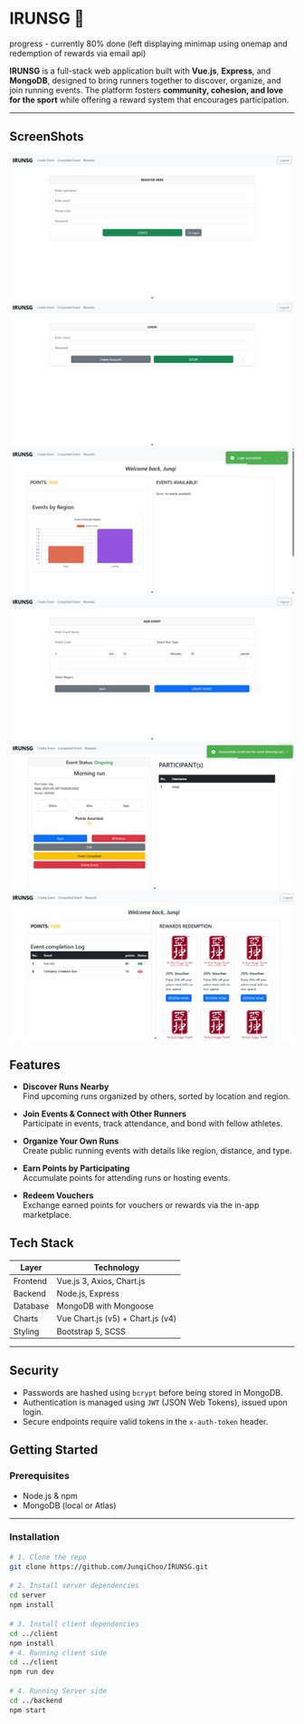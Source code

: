 # IRUNSG 🏃

progress - currently 80% done (left displaying minimap using onemap and redemption of rewards via email api)

**IRUNSG** is a full-stack web application built with **Vue.js**, **Express**, and **MongoDB**, designed to bring runners together to discover, organize, and join running events. The platform fosters **community, cohesion, and love for the sport** while offering a reward system that encourages participation.

---
## ScreenShots

![Register screenshot](./Register.png)
![Login screenshot](./Login.png)
![Home screenshot](./HomePage.png)
![Create Event screenshot](./create.png)
![View Event screenshot](./ViewEvent.png)
![Rewards screenshot](./rewards.png)


## Features

- **Discover Runs Nearby**  
  Find upcoming runs organized by others, sorted by location and region.

- **Join Events & Connect with Other Runners**  
  Participate in events, track attendance, and bond with fellow athletes.

- **Organize Your Own Runs**  
  Create public running events with details like region, distance, and type.

- **Earn Points by Participating**  
  Accumulate points for attending runs or hosting events.

- **Redeem Vouchers**  
  Exchange earned points for vouchers or rewards via the in-app marketplace.


## Tech Stack

| Layer     | Technology    |
|-----------|---------------|
| Frontend  | Vue.js 3, Axios, Chart.js |
| Backend   | Node.js, Express |
| Database  | MongoDB with Mongoose |
| Charts    | Vue Chart.js (v5) + Chart.js (v4) |
| Styling   | Bootstrap 5, SCSS |

---

## Security

- Passwords are hashed using `bcrypt` before being stored in MongoDB.
- Authentication is managed using `JWT` (JSON Web Tokens), issued upon login.
- Secure endpoints require valid tokens in the `x-auth-token` header.

## Getting Started

### Prerequisites

- Node.js & npm
- MongoDB (local or Atlas)

---

### Installation

```bash
# 1. Clone the repo
git clone https://github.com/JunqiChoo/IRUNSG.git

# 2. Install server dependencies
cd server
npm install

# 3. Install client dependencies
cd ../client
npm install
# 4. Running client side
cd ../client
npm run dev

# 4. Running Server side
cd ../backend
npm start








